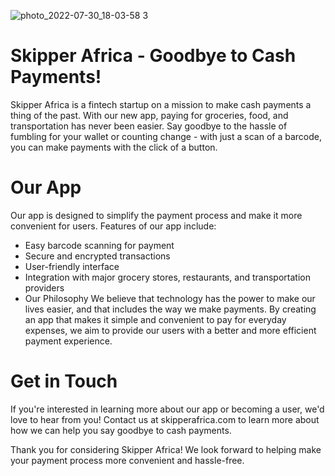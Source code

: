 ![photo_2022-07-30_18-03-58 3](https://user-images.githubusercontent.com/105167659/217555078-0b830030-1374-4bfd-9f62-9986043d377c.png)

# Skipper Africa - Goodbye to Cash Payments!

Skipper Africa is a fintech startup on a mission to make cash payments a thing of the past. With our new app, paying for groceries, food, and transportation has never been easier. Say goodbye to the hassle of fumbling for your wallet or counting change - with just a scan of a barcode, you can make payments with the click of a button.

# Our App
Our app is designed to simplify the payment process and make it more convenient for users. Features of our app include:

- Easy barcode scanning for payment
- Secure and encrypted transactions
- User-friendly interface
- Integration with major grocery stores, restaurants, and transportation providers
- Our Philosophy
We believe that technology has the power to make our lives easier, and that includes the way we make payments. By creating an app that makes it simple and convenient to pay for everyday expenses, we aim to provide our users with a better and more efficient payment experience.

# Get in Touch
If you're interested in learning more about our app or becoming a user, we'd love to hear from you! Contact us at skipperafrica.com to learn more about how we can help you say goodbye to cash payments.

Thank you for considering Skipper Africa! We look forward to helping make your payment process more convenient and hassle-free.





